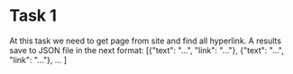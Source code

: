 # Task 1

At this task we need to get page from site and find all hyperlink.
A results save to JSON file in the next format:
[{"text": "...", "link": "..."},
{"text": "...", "link": "..."}, ... ]
